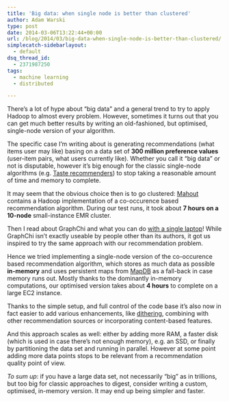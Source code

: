 ```yaml
---
title: 'Big data: when single node is better than clustered'
author: Adam Warski
type: post
date: 2014-03-06T13:22:44+00:00
url: /blog/2014/03/big-data-when-single-node-is-better-than-clustered/
simplecatch-sidebarlayout:
  - default
dsq_thread_id:
  - 2371987250
tags:
  - machine learning
  - distributed

---
```

There’s a lot of hype about “big data” and a general trend to try to apply Hadoop to almost every problem. However, sometimes it turns out that you can get much better results by writing an old-fashioned, but optimised, single-node version of your algorithm.

The specific case I’m writing about is generating recommendations (what items user may like) basing on a data set of **300 million preference values** (user-item pairs, what users currently like). Whether you call it “big data” or not is disputable, however it’s big enough for the classic single-node algorithms (e.g. [Taste recommenders][1]) to stop taking a reasonable amount of time and memory to complete.

It may seem that the obvious choice then is to go clustered: [Mahout][2] contains a Hadoop implementation of a co-occurence based recommendation algorithm. During our test runs, it took about **7 hours on a 10-node** small-instance EMR cluster.

Then I read about GraphChi and what you can do [with a single laptop][3]! While GraphChi isn’t exactly useable by people other than its authors, it got us inspired to try the same approach with our recommendation problem.

Hence we tried implementing a single-node version of the co-occurence based recommendation algorithm, which stores as much data as possible **in-memory** and uses persistent maps from [MapDB][4] as a fall-back in case memory runs out. Mostly thanks to the dominantly in-memory computations, our optimised version takes about **4 hours** to complete on a large EC2 instance. 

Thanks to the simple setup, and full control of the code base it’s also now in fact easier to add various enhancements, like [dithering][5], combining with other recommendation sources or incorporating content-based features.

And this approach scales as well: either by adding more RAM, a faster disk (which is used in case there’s not enough memory), e.g. an SSD, or finally by partitioning the data set and running in parallel. However at some point adding more data points stops to be relevant from a recommendation quality point of view.

_To sum up_: if you have a large data set, not necessarily “big” as in trillions, but too big for classic approaches to digest, consider writing a custom, optimised, in-memory version. It may end up being simpler and faster.

 [1]: https://cwiki.apache.org/confluence/display/MAHOUT/Recommender+Documentation
 [2]: https://mahout.apache.org/
 [3]: http://www.technologyreview.com/news/428497/your-laptop-can-now-analyze-big-data/?nlid=nldly&nld=2012-07-17
 [4]: http://www.mapdb.org/
 [5]: http://parleys.com/play/529e2ecbe4b0e619540cc3e9
